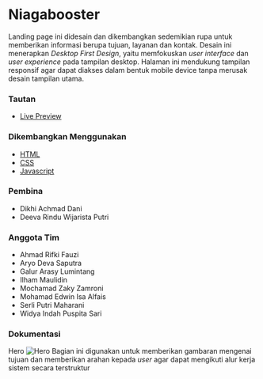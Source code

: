 # Niagabooster

Landing page ini didesain dan dikembangkan sedemikian rupa untuk memberikan informasi berupa tujuan, layanan dan kontak.
Desain ini menerapkan *Desktop First Design*, yaitu memfokuskan *user interface* dan *user experience* pada tampilan desktop.
Halaman ini mendukung tampilan responsif agar dapat diakses dalam bentuk mobile device tanpa merusak desain tampilan utama.

### Tautan

- [Live Preview](https://evanhendersonrichtbyte.github.io/wri-phyton-landing-page/)

### Dikembangkan Menggunakan

- [HTML](https://id.wikipedia.org/wiki/HTML)
- [CSS](https://en.wikipedia.org/wiki/CSS)
- [Javascript](https://id.wikipedia.org/wiki/JavaScript)

### Pembina

- Dikhi Achmad Dani
- Deeva Rindu Wijarista Putri

### Anggota Tim

- Ahmad Rifki Fauzi
- Aryo Deva Saputra
- Galur Arasy Lumintang
- Ilham Maulidin
- Mochamad Zaky Zamroni
- Mohamad Edwin Isa Alfais
- Serli Putri Maharani
- Widya Indah Puspita Sari

### Dokumentasi
Hero
![Hero](https://github.com/EvanHendersonRichtByte/wri-phyton-landing-page/blob/main/upload/hero.png)
Bagian ini digunakan untuk memberikan gambaran mengenai tujuan dan memberikan arahan kepada *user* agar dapat mengikuti alur kerja sistem secara terstruktur
